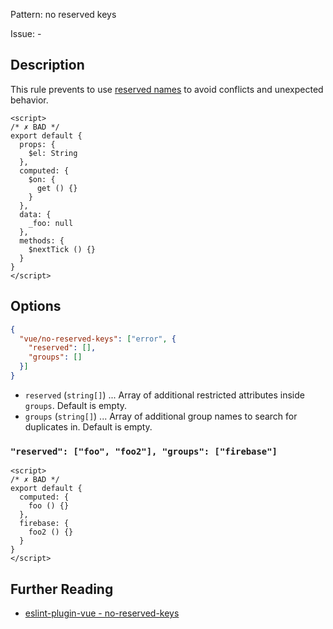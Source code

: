 Pattern: no reserved keys

Issue: -

## Description

This rule prevents to use [reserved names](https://github.com/vuejs/eslint-plugin-vue/blob/master/lib/utils/vue-reserved.json) to avoid conflicts and unexpected behavior.

<eslint-code-block :rules="{'vue/no-reserved-keys': ['error']}">

```vue
<script>
/* ✗ BAD */
export default {
  props: {
    $el: String
  },
  computed: {
    $on: {
      get () {}
    }
  },
  data: {
    _foo: null
  },
  methods: {
    $nextTick () {}
  }
}
</script>
```

</eslint-code-block>

## Options

```json
{
  "vue/no-reserved-keys": ["error", {
    "reserved": [],
    "groups": []
  }]
}
```

- `reserved` (`string[]`) ... Array of additional restricted attributes inside `groups`. Default is empty.
- `groups` (`string[]`) ... Array of additional group names to search for duplicates in. Default is empty.

### `"reserved": ["foo", "foo2"], "groups": ["firebase"]`

<eslint-code-block :rules="{'vue/no-reserved-keys': ['error', {reserved: ['foo', 'foo2'], groups: ['firebase']}]}">

```vue
<script>
/* ✗ BAD */
export default {
  computed: {
    foo () {}
  },
  firebase: {
    foo2 () {}
  }
}
</script>
```

</eslint-code-block>

## Further Reading

* [eslint-plugin-vue - no-reserved-keys](https://eslint.vuejs.org/rules/no-reserved-keys.html)
